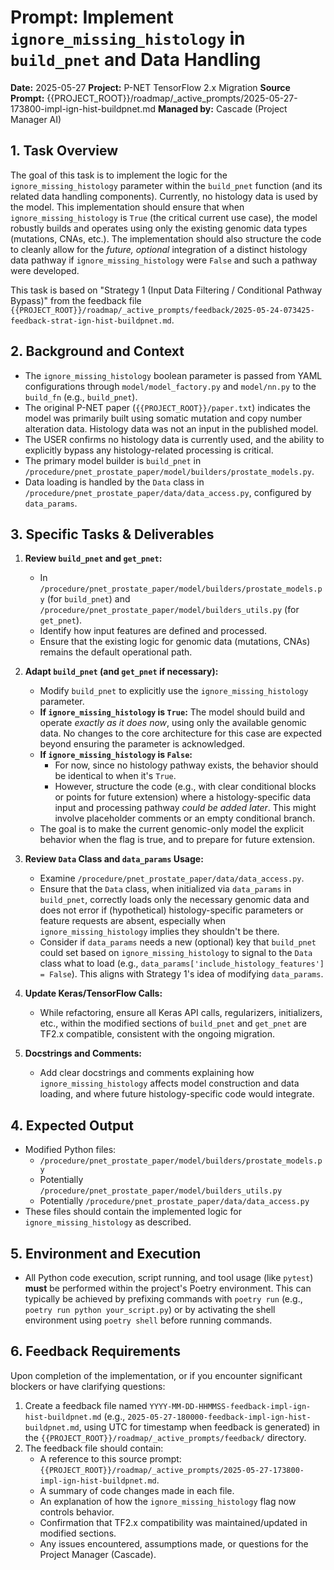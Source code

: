 # Prompt: Implement `ignore_missing_histology` in `build_pnet` and Data Handling

**Date:** 2025-05-27
**Project:** P-NET TensorFlow 2.x Migration
**Source Prompt:** {{PROJECT_ROOT}}/roadmap/_active_prompts/2025-05-27-173800-impl-ign-hist-buildpnet.md
**Managed by:** Cascade (Project Manager AI)

## 1. Task Overview

The goal of this task is to implement the logic for the `ignore_missing_histology` parameter within the `build_pnet` function (and its related data handling components). Currently, no histology data is used by the model. This implementation should ensure that when `ignore_missing_histology` is `True` (the critical current use case), the model robustly builds and operates using only the existing genomic data types (mutations, CNAs, etc.). The implementation should also structure the code to cleanly allow for the *future, optional* integration of a distinct histology data pathway if `ignore_missing_histology` were `False` and such a pathway were developed.

This task is based on "Strategy 1 (Input Data Filtering / Conditional Pathway Bypass)" from the feedback file `{{PROJECT_ROOT}}/roadmap/_active_prompts/feedback/2025-05-24-073425-feedback-strat-ign-hist-buildpnet.md`.

## 2. Background and Context

*   The `ignore_missing_histology` boolean parameter is passed from YAML configurations through `model/model_factory.py` and `model/nn.py` to the `build_fn` (e.g., `build_pnet`).
*   The original P-NET paper (`{{PROJECT_ROOT}}/paper.txt`) indicates the model was primarily built using somatic mutation and copy number alteration data. Histology data was not an input in the published model.
*   The USER confirms no histology data is currently used, and the ability to explicitly bypass any histology-related processing is critical.
*   The primary model builder is `build_pnet` in `/procedure/pnet_prostate_paper/model/builders/prostate_models.py`.
*   Data loading is handled by the `Data` class in `/procedure/pnet_prostate_paper/data/data_access.py`, configured by `data_params`.

## 3. Specific Tasks & Deliverables

1.  **Review `build_pnet` and `get_pnet`:**
    *   In `/procedure/pnet_prostate_paper/model/builders/prostate_models.py` (for `build_pnet`) and `/procedure/pnet_prostate_paper/model/builders_utils.py` (for `get_pnet`).
    *   Identify how input features are defined and processed.
    *   Ensure that the existing logic for genomic data (mutations, CNAs) remains the default operational path.

2.  **Adapt `build_pnet` (and `get_pnet` if necessary):**
    *   Modify `build_pnet` to explicitly use the `ignore_missing_histology` parameter.
    *   **If `ignore_missing_histology` is `True`:** The model should build and operate *exactly as it does now*, using only the available genomic data. No changes to the core architecture for this case are expected beyond ensuring the parameter is acknowledged.
    *   **If `ignore_missing_histology` is `False`:**
        *   For now, since no histology pathway exists, the behavior should be identical to when it's `True`.
        *   However, structure the code (e.g., with clear conditional blocks or points for future extension) where a histology-specific data input and processing pathway *could be added later*. This might involve placeholder comments or an empty conditional branch.
    *   The goal is to make the current genomic-only model the explicit behavior when the flag is true, and to prepare for future extension.

3.  **Review `Data` Class and `data_params` Usage:**
    *   Examine `/procedure/pnet_prostate_paper/data/data_access.py`.
    *   Ensure that the `Data` class, when initialized via `data_params` in `build_pnet`, correctly loads only the necessary genomic data and does not error if (hypothetical) histology-specific parameters or feature requests are absent, especially when `ignore_missing_histology` implies they shouldn't be there.
    *   Consider if `data_params` needs a new (optional) key that `build_pnet` could set based on `ignore_missing_histology` to signal to the `Data` class what to load (e.g., `data_params['include_histology_features'] = False`). This aligns with Strategy 1's idea of modifying `data_params`.

4.  **Update Keras/TensorFlow Calls:**
    *   While refactoring, ensure all Keras API calls, regularizers, initializers, etc., within the modified sections of `build_pnet` and `get_pnet` are TF2.x compatible, consistent with the ongoing migration.

5.  **Docstrings and Comments:**
    *   Add clear docstrings and comments explaining how `ignore_missing_histology` affects model construction and data loading, and where future histology-specific code would integrate.

## 4. Expected Output

*   Modified Python files:
    *   `/procedure/pnet_prostate_paper/model/builders/prostate_models.py`
    *   Potentially `/procedure/pnet_prostate_paper/model/builders_utils.py`
    *   Potentially `/procedure/pnet_prostate_paper/data/data_access.py`
*   These files should contain the implemented logic for `ignore_missing_histology` as described.

## 5. Environment and Execution

*   All Python code execution, script running, and tool usage (like `pytest`) **must** be performed within the project's Poetry environment. This can typically be achieved by prefixing commands with `poetry run` (e.g., `poetry run python your_script.py`) or by activating the shell environment using `poetry shell` before running commands.

## 6. Feedback Requirements

Upon completion of the implementation, or if you encounter significant blockers or have clarifying questions:

1.  Create a feedback file named `YYYY-MM-DD-HHMMSS-feedback-impl-ign-hist-buildpnet.md` (e.g., `2025-05-27-180000-feedback-impl-ign-hist-buildpnet.md`, using UTC for timestamp when feedback is generated) in the `{{PROJECT_ROOT}}/roadmap/_active_prompts/feedback/` directory.
2.  The feedback file should contain:
    *   A reference to this source prompt: `{{PROJECT_ROOT}}/roadmap/_active_prompts/2025-05-27-173800-impl-ign-hist-buildpnet.md`.
    *   A summary of code changes made in each file.
    *   An explanation of how the `ignore_missing_histology` flag now controls behavior.
    *   Confirmation that TF2.x compatibility was maintained/updated in modified sections.
    *   Any issues encountered, assumptions made, or questions for the Project Manager (Cascade).
